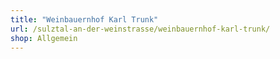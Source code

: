 ```yaml
---
title: "Weinbauernhof Karl Trunk"
url: /sulztal-an-der-weinstrasse/weinbauernhof-karl-trunk/
shop: Allgemein
---
```

